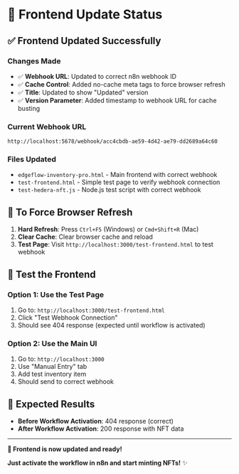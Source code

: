 # 🎯 Frontend Update Status

## ✅ **Frontend Updated Successfully**

### **Changes Made**
- ✅ **Webhook URL**: Updated to correct n8n webhook ID
- ✅ **Cache Control**: Added no-cache meta tags to force browser refresh
- ✅ **Title**: Updated to show "Updated" version
- ✅ **Version Parameter**: Added timestamp to webhook URL for cache busting

### **Current Webhook URL**
`http://localhost:5678/webhook/acc4cbdb-ae59-4d42-ae79-dd2689a64c60`

### **Files Updated**
- `edgeflow-inventory-pro.html` - Main frontend with correct webhook
- `test-frontend.html` - Simple test page to verify webhook connection
- `test-hedera-nft.js` - Node.js test script with correct webhook

## 🔧 **To Force Browser Refresh**

1. **Hard Refresh**: Press `Ctrl+F5` (Windows) or `Cmd+Shift+R` (Mac)
2. **Clear Cache**: Clear browser cache and reload
3. **Test Page**: Visit `http://localhost:3000/test-frontend.html` to test webhook

## 🧪 **Test the Frontend**

### **Option 1: Use the Test Page**
1. Go to: `http://localhost:3000/test-frontend.html`
2. Click "Test Webhook Connection"
3. Should see 404 response (expected until workflow is activated)

### **Option 2: Use the Main UI**
1. Go to: `http://localhost:3000`
2. Use "Manual Entry" tab
3. Add test inventory item
4. Should send to correct webhook

## 🎯 **Expected Results**

- **Before Workflow Activation**: 404 response (correct)
- **After Workflow Activation**: 200 response with NFT data

---

**🎉 Frontend is now updated and ready!** 

**Just activate the workflow in n8n and start minting NFTs!** ✨ 